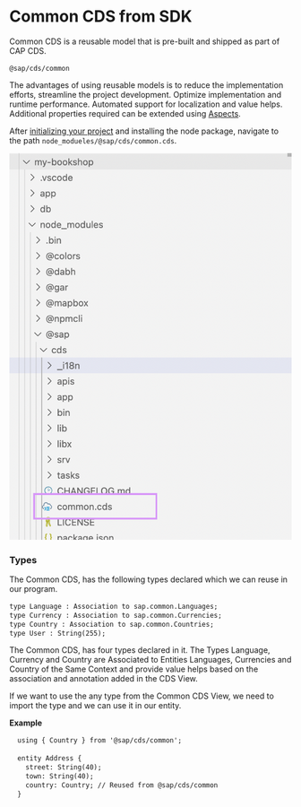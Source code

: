 # Common CDS from SDK

Common CDS is a reusable model that is pre-built and shipped as part of CAP CDS. 

```
@sap/cds/common
```

The advantages of using reusable models is to reduce the implementation efforts, streamline the project development. Optimize implementation and runtime performance. Automated support for localization and value helps. Additional properties required can be extended using [Aspects](aspect.md).

After [initializing your project](set-up-new-project.md) and installing the node package, navigate to the path ```node_modueles/@sap/cds/common.cds```.

<img src="./assets/images/path-to-common-cds.png" width="700" />


### Types

The Common CDS, has the following types declared which we can reuse in our program. 

```
type Language : Association to sap.common.Languages;
type Currency : Association to sap.common.Currencies;
type Country : Association to sap.common.Countries;
type User : String(255);
```

The Common CDS, has four types declared in it. 
The Types Language, Currency and Country are Associated to Entities Languages, Currencies and Country of the Same Context and provide value helps based on the association and annotation added in the CDS View. 

If we want to use the any type from the Common CDS View, we need to import the type and we can use it in our entity. 

**Example** 

```
  using { Country } from '@sap/cds/common';
  
  entity Address {
    street: String(40);
    town: String(40);
    country: Country; // Reused from @sap/cds/common
  }
```


